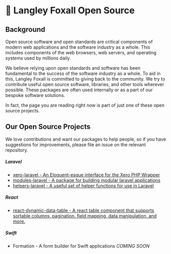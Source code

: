 # 📖 Langley Foxall Open Source
## Background

Open source software and open standards are critical components of modern web applications and the software industry as a whole. This includes components of the web browsers, web servers, and operating systems used by millions daily.

We believe relying upon open standards and software has been fundamental to the success of the software industry as a whole. To aid in this, Langley Foxall is committed to giving back to the community. We try to contribute useful open source software, libraries, and other tools wherever possible. These packages are often used internally or as a part of our bespoke software solutions.

In fact, the page you are reading right now is part of just one of these open source projects.
## Our Open Source Projects

We love contributions and want our packages to help people, so if you have suggestions for improvements, please file
an issue on the relevant repository.

##### Laravel
* [xero-laravel - An Eloquent-esque interface for the Xero PHP Wrapper](https://github.com/langleyfoxall/xero-laravel)
* [modules-laravel - A package for building modular laravel applications](https://github.com/langleyfoxall/modules-laravel)
* [helpers-laravel - A useful set of helper functions for use in Laravel](https://github.com/langleyfoxall/helpers-laravel)

##### React
* [react-dynamic-data-table - A react table component that supports sortable columns, pagination, field mapping, data 
manipulation, and more.](https://github.com/langleyfoxall/react-dynamic-data-table)

##### Swift
* Formation - A form builder for Swift applications *COMING SOON*
